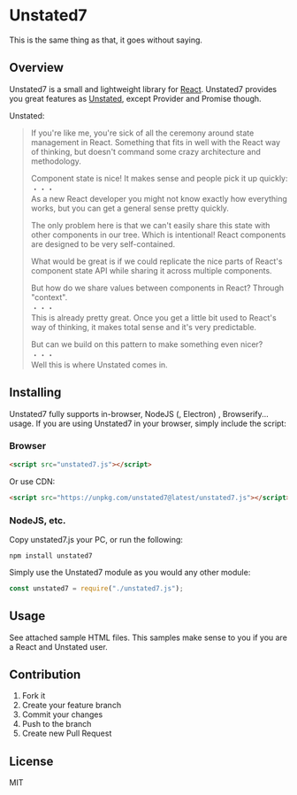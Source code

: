 # Unstated7

This is the same thing as that, it goes without saying.

## Overview

Unstated7 is a small and lightweight library for 
[React](https://facebook.github.io/react/).
Unstated7 provides you great features as [Unstated](https://github.com/jamiebuilds/unstated), except Provider and Promise though.

Unstated:
> If you're like me, you're sick of all the ceremony around state management in React. Something that fits in well with the React way of thinking, but doesn't command some crazy architecture and methodology.
> 
> Component state is nice! It makes sense and people pick it up quickly:  
> ・・・  
> As a new React developer you might not know exactly how everything works, but you can get a general sense pretty quickly.
> 
> The only problem here is that we can't easily share this state with other components in our tree. Which is intentional! React components are designed to be very self-contained.
> 
> What would be great is if we could replicate the nice parts of React's component state API while sharing it across multiple components.
> 
> But how do we share values between components in React? Through "context".  
> ・・・  
> This is already pretty great. Once you get a little bit used to React's way of thinking, it makes total sense and it's very predictable.
> 
> But can we build on this pattern to make something even nicer?  
> ・・・  
> Well this is where Unstated comes in.


## Installing

Unstated7 fully supports in-browser, NodeJS (, Electron) , Browserify... usage. If you are using
Unstated7 in your browser, simply include the script:

### Browser

```html
<script src="unstated7.js"></script>
```

Or use CDN:

```html
<script src="https://unpkg.com/unstated7@latest/unstated7.js"></script>
```

### NodeJS, etc.

Copy unstated7.js your PC, or run the following:

```
npm install unstated7
```

Simply use the Unstated7 module as you would any other module:

```javascript
const unstated7 = require("./unstated7.js");
```

## Usage

See attached sample HTML files. 
This samples make sense to you if you are a React and Unstated user. 

## Contribution  

1. Fork it  
2. Create your feature branch  
3. Commit your changes  
4. Push to the branch  
5. Create new Pull Request

## License

MIT
